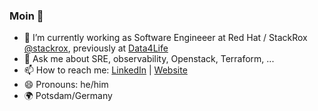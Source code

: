 ### Moin 👋

- 🔭 I’m currently working as Software Engineeer at Red Hat / StackRox [@stackrox](https://github.com/stackrox), previously at [Data4Life](https://www.data4life.care)
- 💬 Ask me about SRE, observability, Openstack, Terraform, ...
- 📫 How to reach me: [LinkedIn](https://de.linkedin.com/in/tommartensen) | [Website](https://tommartensen.de/)
- 😄 Pronouns: he/him
- 🌍 Potsdam/Germany

